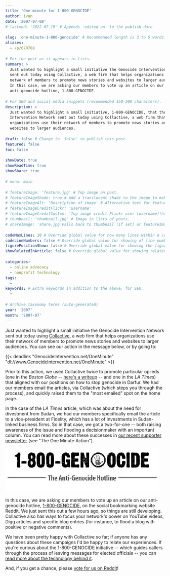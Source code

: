 ```yaml
---
title: 'One minute for 1-800-GENOCIDE'
author: ivan
date: '2007-07-08'
# lastmod: '2022-07-19' # Appends 'edited on' to the publish date

slug: 'one-minute-1-800-genocide' # Recommended length is 3 to 5 words.
aliases:
  - /p/070708

# For the post as it appears in lists.
summary: >
  Just wanted to highlight a small initiative the Genocide Intervention Network
  sent out today using Collactive, a web firm that helps organizations use their
  network of members to promote news stories and websites to larger audiences.
  In this case, we are asking our members to vote up an article on our
  anti-genocide hotline, 1-800-GENOCIDE.

# For SEO and social media snippets (recommended 150-200 characters).
description: >
  Just wanted to highlight a small initiative, 1-800-GENOCIDE, that the Genocide
  Intervention Network sent out today using Collactive, a web firm that helps
  organizations use their network of members to promote news stories and
  websites to larger audiences.

draft: false # Change to 'false' to publish this post.
featured: false
toc: false

showDate: true
showReadTime: true
showShare: true

# menu: main

# featureImage: 'feature.jpg' # Top image on post.
# featureImageShade: true # Add a translucent shade to the image to make overlaid text easier to read.
# featureImageAlt: 'Description of image' # Alternative text for featured image.
# featureImageCreditFlickr: 'username'
# featureImageCreditCustom: 'Top image credit Flickr user [username](https://www.flickr.com/photos/username).'
# thumbnail: 'thumbnail.jpg' # Image in lists of posts.
# shareImage: 'share.jpg Falls back to thumbnail (if set) or featureImage.

codeMaxLines: 10 # Override global value for how many lines within a code block before auto-collapsing.
codeLineNumbers: false # Override global value for showing of line numbers within code block.
figurePositionShow: false # Override global value for showing the figure label.
showRelatedInArticle: false # Override global value for showing related posts in this series at the end of the content.

categories:
  - online advocacy
  - nonprofit technology
tags:
  -
keywords: # Extra keywords in addition to the above, for SEO.
  -

# Archive taxonomy terms (auto-generated)
year: '2007'
month: '2007-07'
---
```


Just wanted to highlight a small initiative the Genocide Intervention Network
sent out today using
[Collactive](https://web.archive.org/web/20080701112343/http://collactive.com/),
a web firm that helps organizations use their network of members to promote news
stories and websites to larger audiences. You can see our action in the message
below, or by going to:

{{< deadlink "GenocideIntervention.net/OneMinute" "dl://www.GenocideIntervention.net/OneMinute" >}}

Prior to this action, we used Collactive twice to promote particular op-eds (one
in the _Boston Globe_ --
[here's a writeup](https://web.archive.org/web/20080303224037/http://www.collactive.com/success_ginet.html)
-- and one in the _LA Times_) that aligned with our positions on how to stop
genocide in Darfur. We had our members email the articles, via Collactive (which
steps you through the process), and quickly raised them to the "most emailed"
spot on the home page.

In the case of the _LA Times_ article, which was about the need for divestment
from Sudan, we had our members specifically email the article to a
vice-president at Fidelity, which has a lot of investments in Sudan-linked
business firms. So in that case, we got a two-for-one -- both raising awareness
of the issue and flooding a decisionmaker with an important column. You can read
more about these successes in
[our recent supporter newsletter](https://web.archive.org/web/20070702053010/http://genocideintervention.net/members/newsletter/index.php/2007-05/29/)
(see "The One Minute Action").

![1-800-GENOCIDE](1800genocide.jpg ' ')

In this case, we are asking our members to vote up an article on our
anti-genocide hotline,
[1-800-GENOCIDE](https://web.archive.org/web/20070210072326/http://www.1800genocide.com/),
on the social bookmarking website Reddit. We just sent this out a few hours ago,
so things are still developing. Collactive also has ways to focus your network's
power on YouTube videos, Digg articles and specific blog entries (for instance,
to flood a blog with positive or negative comments).

We have been pretty happy with Collactive so far; if anyone has any questions
about these campaigns I'd be happy to relate our experiences. If you're curious
about the 1-800-GENOCIDE initiative -- which guides callers through the process
of leaving messages for elected officials -- you can
[read more about the technology behind it](https://web.archive.org/web/20070708195323/http://1800genocide.com/technology.html).

And, if you get a chance, please
[vote for us on Reddit](https://www.reddit.com/r/reddit.com/comments/2420g/firstever_antigenocide_hotline_utilizes_old)!

